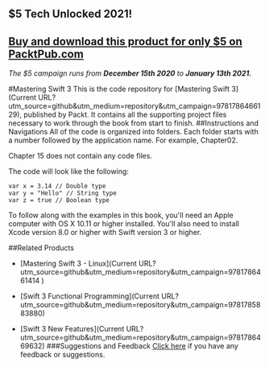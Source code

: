 ## $5 Tech Unlocked 2021!
[Buy and download this product for only $5 on PacktPub.com](https://www.packtpub.com/)
-----
*The $5 campaign         runs from __December 15th 2020__ to __January 13th 2021.__*

#Mastering Swift 3
This is the code repository for [Mastering Swift 3](Current URL?utm_source=github&utm_medium=repository&utm_campaign=9781786466129), published by Packt. It contains all the supporting project files necessary to work through the book from start to finish.
##Instructions and Navigations
All of the code is organized into folders. Each folder starts with a number followed by the application name. For example, Chapter02.

Chapter 15 does not contain any code files.

The code will look like the following:
```
var x = 3.14 // Double type
var y = "Hello" // String type
var z = true // Boolean type
```

To follow along with the examples in this book, you'll need an Apple computer with OS X 10.11 or higher installed. You'll also need to install Xcode version 8.0 or higher with Swift version 3 or higher.

##Related Products
* [Mastering Swift 3 - Linux](Current URL?utm_source=github&utm_medium=repository&utm_campaign=9781786461414 )

* [Swift 3 Functional Programming](Current URL?utm_source=github&utm_medium=repository&utm_campaign=9781785883880)

* [Swift 3 New Features](Current URL?utm_source=github&utm_medium=repository&utm_campaign=9781786469632)
###Suggestions and Feedback
[Click here](https://docs.google.com/forms/d/e/1FAIpQLSe5qwunkGf6PUvzPirPDtuy1Du5Rlzew23UBp2S-P3wB-GcwQ/viewform) if you have any feedback or suggestions.
